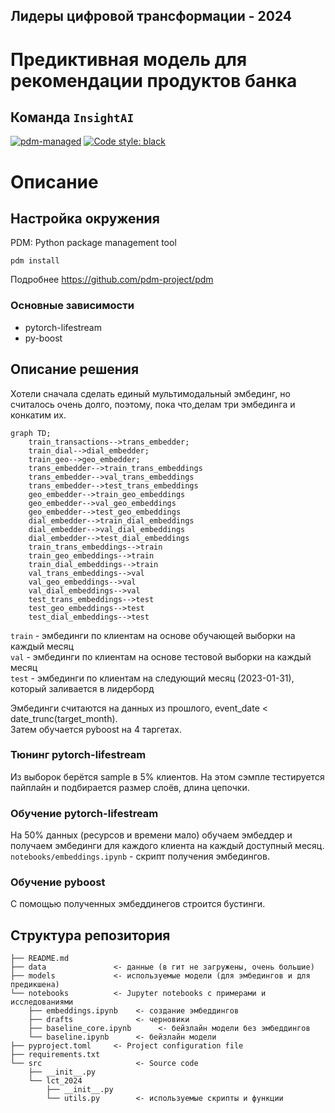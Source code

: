 ## Лидеры цифровой трансформации - 2024
# Предиктивная модель для рекомендации продуктов банка
## Команда `InsightAI`
[![pdm-managed](https://img.shields.io/badge/pdm-managed-blueviolet)](https://pdm-project.org) [![Code style: black](https://img.shields.io/badge/code%20style-black-000000.svg)](https://github.com/psf/black)

# Описание
## Настройка окружения
PDM: Python package management tool
```
pdm install
```
Подробнее https://github.com/pdm-project/pdm
### Основные зависимости
- pytorch-lifestream
- py-boost

## Описание решения
Хотели сначала сделать единый мультимодальный эмбединг, но считалось очень долго, поэтому, пока что,делам три эмбединга и конкатим их.  
```mermaid
graph TD;
    train_transactions-->trans_embedder;
    train_dial-->dial_embedder;
    train_geo-->geo_embedder;
    trans_embedder-->train_trans_embeddings
    trans_embedder-->val_trans_embeddings
    trans_embedder-->test_trans_embeddings
    geo_embedder-->train_geo_embeddings
    geo_embedder-->val_geo_embeddings
    geo_embedder-->test_geo_embeddings
    dial_embedder-->train_dial_embeddings
    dial_embedder-->val_dial_embeddings
    dial_embedder-->test_dial_embeddings
    train_trans_embeddings-->train
    train_geo_embeddings-->train
    train_dial_embeddings-->train
    val_trans_embeddings-->val
    val_geo_embeddings-->val
    val_dial_embeddings-->val
    test_trans_embeddings-->test
    test_geo_embeddings-->test
    test_dial_embeddings-->test
```
`train` - эмбединги по клиентам на основе обучающей выборки на каждый месяц  
`val` - эмбединги по клиентам на основе тестовой выборки на каждый месяц  
`test` - эмбединги по клиентам на следующий месяц (2023-01-31), который заливается в лидерборд  

Эмбединги считаются на данных из прошлого, event_date < date_trunc(target_month).  
Затем обучается pyboost на 4 таргетах.  

### Тюнинг pytorch-lifestream
Из выборок берётся sample в 5% клиентов. На этом сэмпле тестируется пайплайн и подбирается размер слоёв, длина цепочки.

### Обучение pytorch-lifestream
На 50% данных (ресурсов и времени мало) обучаем эмбеддер и получаем эмбединги для каждого клиента на каждый доступный месяц. 
`notebooks/embeddings.ipynb` - скрипт получения эмбедингов.  

### Обучение pyboost
С помощью полученных эмбеддинегов строится бустинги.  

## Структура репозитория
```
├── README.md
├── data               <- данные (в гит не загружены, очень большие)
├── models             <- используемые модели (для эмбедингов и для предикшена)
└── notebooks          <- Jupyter notebooks с примерами и исследованиями
    ├── embeddings.ipynb    <- создание эмбеддингов
    ├── drafts              <- черновики
    ├── baseline_core.ipynb      <- бейзлайн модели без эмбеддингов
    └── baseline.ipynb      <- бейзлайн модели
├── pyproject.toml     <- Project configuration file
├── requirements.txt
└── src                     <- Source code
    ├── __init__.py
    └── lct_2024                
        ├── __init__.py          
        └── utils.py        <- используемые скрипты и функции
```
